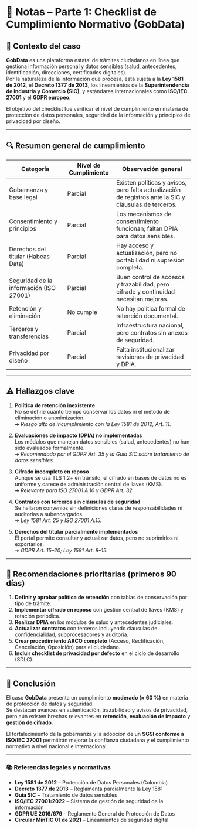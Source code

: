 # 🧾 Notas – Parte 1: Checklist de Cumplimiento Normativo (GobData)

## 📘 Contexto del caso
**GobData** es una plataforma estatal de trámites ciudadanos en línea que gestiona información personal y datos sensibles (salud, antecedentes, identificación, direcciones, certificados digitales).  
Por la naturaleza de la información que procesa, está sujeta a la **Ley 1581 de 2012**, el **Decreto 1377 de 2013**, los lineamientos de la **Superintendencia de Industria y Comercio (SIC)**, y estándares internacionales como **ISO/IEC 27001** y el **GDPR europeo**.

El objetivo del checklist fue verificar el nivel de cumplimiento en materia de protección de datos personales, seguridad de la información y principios de privacidad por diseño.

---

## 🔍 Resumen general de cumplimiento

| Categoría | Nivel de Cumplimiento | Observación general |
|------------|------------------------|----------------------|
| Gobernanza y base legal | Parcial | Existen políticas y avisos, pero falta actualización de registros ante la SIC y cláusulas de terceros. |
| Consentimiento y principios | Parcial | Los mecanismos de consentimiento funcionan; faltan DPIA para datos sensibles. |
| Derechos del titular (Habeas Data) | Parcial | Hay acceso y actualización, pero no portabilidad ni supresión completa. |
| Seguridad de la información (ISO 27001) | Parcial | Buen control de accesos y trazabilidad, pero cifrado y continuidad necesitan mejoras. |
| Retención y eliminación | No cumple | No hay política formal de retención documental. |
| Terceros y transferencias | Parcial | Infraestructura nacional, pero contratos sin anexos de seguridad. |
| Privacidad por diseño | Parcial | Falta institucionalizar revisiones de privacidad y DPIA. |

---

## ⚠️ Hallazgos clave

1. **Política de retención inexistente**  
   No se define cuánto tiempo conservar los datos ni el método de eliminación o anonimización.  
   ➜ *Riesgo alto de incumplimiento con la Ley 1581 de 2012, Art. 11.*

2. **Evaluaciones de impacto (DPIA) no implementadas**  
   Los módulos que manejan datos sensibles (salud, antecedentes) no han sido evaluados formalmente.  
   ➜ *Recomendado por el GDPR Art. 35 y la Guía SIC sobre tratamiento de datos sensibles.*

3. **Cifrado incompleto en reposo**  
   Aunque se usa TLS 1.2+ en tránsito, el cifrado en bases de datos no es uniforme y carece de administración central de llaves (KMS).  
   ➜ *Relevante para ISO 27001 A.10 y GDPR Art. 32.*

4. **Contratos con terceros sin cláusulas de seguridad**  
   Se hallaron convenios sin definiciones claras de responsabilidades ni auditorías a subencargados.  
   ➜ *Ley 1581 Art. 25 y ISO 27001 A.15.*

5. **Derechos del titular parcialmente implementados**  
   El portal permite consultar y actualizar datos, pero no suprimirlos ni exportarlos.  
   ➜ *GDPR Art. 15–20; Ley 1581 Art. 8–15.*

---

## 🧭 Recomendaciones prioritarias (primeros 90 días)

1. **Definir y aprobar política de retención** con tablas de conservación por tipo de trámite.  
2. **Implementar cifrado en reposo** con gestión central de llaves (KMS) y rotación periódica.  
3. **Realizar DPIA** en los módulos de salud y antecedentes judiciales.  
4. **Actualizar contratos** con terceros incluyendo cláusulas de confidencialidad, subprocesadores y auditoría.  
5. **Crear procedimiento ARCO completo** (Acceso, Rectificación, Cancelación, Oposición) para el ciudadano.  
6. **Incluir checklist de privacidad por defecto** en el ciclo de desarrollo (SDLC).

---

## 🧩 Conclusión
El caso **GobData** presenta un cumplimiento **moderado (≈ 60 %)** en materia de protección de datos y seguridad.  
Se destacan avances en autenticación, trazabilidad y avisos de privacidad, pero aún existen brechas relevantes en **retención**, **evaluación de impacto** y **gestión de cifrado**.

El fortalecimiento de la gobernanza y la adopción de un **SGSI conforme a ISO/IEC 27001** permitirán mejorar la confianza ciudadana y el cumplimiento normativo a nivel nacional e internacional.

---

### 📚 Referencias legales y normativas
- **Ley 1581 de 2012** – Protección de Datos Personales (Colombia)  
- **Decreto 1377 de 2013** – Reglamenta parcialmente la Ley 1581  
- **Guía SIC** – Tratamiento de datos sensibles  
- **ISO/IEC 27001:2022** – Sistema de gestión de seguridad de la información  
- **GDPR UE 2016/679** – Reglamento General de Protección de Datos  
- **Circular MinTIC 01 de 2021** – Lineamientos de seguridad digital
